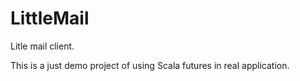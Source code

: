 LittleMail
==========

Litle mail client.

This is a just demo project of using Scala futures in real application.
